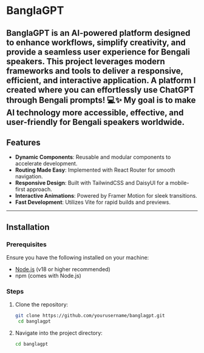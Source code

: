 # BanglaGPT

BanglaGPT is an AI-powered platform designed to enhance workflows, simplify creativity, and provide a seamless user experience for Bengali speakers. This project leverages modern frameworks and tools to deliver a responsive, efficient, and interactive application.
A platform I created where you can effortlessly use ChatGPT through Bengali prompts! 💻✨
My goal is to make AI technology more accessible, effective, and user-friendly for Bengali speakers worldwide.
---

## Features

- **Dynamic Components**: Reusable and modular components to accelerate development.
- **Routing Made Easy**: Implemented with React Router for smooth navigation.
- **Responsive Design**: Built with TailwindCSS and DaisyUI for a mobile-first approach.
- **Interactive Animations**: Powered by Framer Motion for sleek transitions.
- **Fast Development**: Utilizes Vite for rapid builds and previews.

---

## Installation

### Prerequisites

Ensure you have the following installed on your machine:

- [Node.js](https://nodejs.org/) (v18 or higher recommended)
- npm (comes with Node.js)

### Steps

1. Clone the repository:
   ```bash
   git clone https://github.com/yourusername/banglagpt.git
    cd banglagpt
    ```
2. Navigate into the project directory:
   ```bash
   cd banglagpt
    ```
